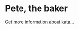 Pete, the baker
=
[Get more information about kata...](https://www.codewars.com//kata//kata/525c65e51bf619685c000059)